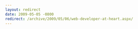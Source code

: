 ```yaml
---
layout: redirect
date: 2009-05-05 -0800
redirect: /archive/2009/05/06/web-developer-at-heart.aspx/
---
```

